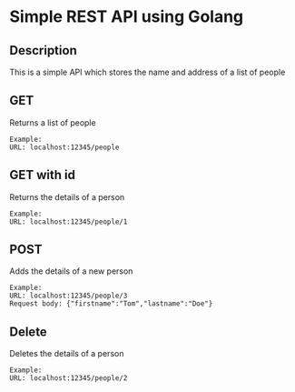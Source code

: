 # Simple REST API using Golang

## Description

This is a simple API which stores the name and address of a list of people

## GET

Returns a list of people

    Example:
    URL: localhost:12345/people

## GET with id

Returns the details of a person

    Example:
    URL: localhost:12345/people/1

## POST

Adds the details of a new person

    Example:
    URL: localhost:12345/people/3
    Request body: {"firstname":"Tom","lastname":"Doe"}

## Delete

Deletes the details of a person

    Example:
    URL: localhost:12345/people/2